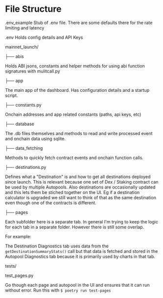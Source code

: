 # File Structure

.env_example
Stub of .env file. There are some defaults there for the rate limiting and latency

.env 
Holds config details and API Keys


mainnet_launch/

├── abis

Holds ABI jsons, constants and helper methods for using abi function signatures with mulitcall.py

├── app

The main app of the dashboard. Has configuration details and a startup script.

├── constants.py

Onchain addresses and app related constants (paths, api keys, etc)


├── database

The .db files themselves and methods to read and write processed event and onchain data using sqlite.


├── data_fetching

Methods to quickly fetch contract events and onchain function calls.


├── destinations.py

Defines what a "Destination" is and how to get all destinations deployed since launch. This is relevant because one set of Dex / Staking contract can be used by multiple Autopools. Also destinations are occasionally updated and this lets them be stiched together on the UI. Eg if a destination calculator is upgraded we still want to think of that as the same destination even though one of the contracts is different. 


├── pages

Each subfolder here is a separate tab. In general I'm trying to keep the logic for each tab in a separate folder. However there is still some overlap.

For example:

The Destination Diagnostics tab uses data from the `getDestinationSummaryStats()` call but that data is fetched and stored in the Autopool Diagnostics tab because it is primarily used by charts in that tab. 


tests/

test_pages.py

Go though each page and autopool in the UI and ensures that it can run without error. Run this with `$ poetry run test-pages`
